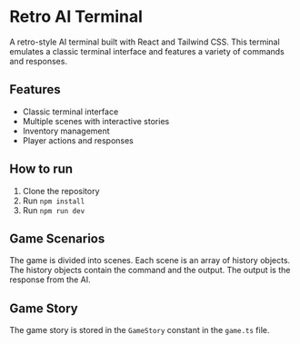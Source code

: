 # Retro AI Terminal

A retro-style AI terminal built with React and Tailwind CSS. This terminal emulates a classic terminal interface and features a variety of commands and responses.

## Features

- Classic terminal interface
- Multiple scenes with interactive stories
- Inventory management
- Player actions and responses

## How to run

1. Clone the repository
2. Run `npm install`
3. Run `npm run dev`

## Game Scenarios

The game is divided into scenes. Each scene is an array of history objects. The history objects contain the command and the output. The output is the response from the AI.

## Game Story

The game story is stored in the `GameStory` constant in the `game.ts` file.
